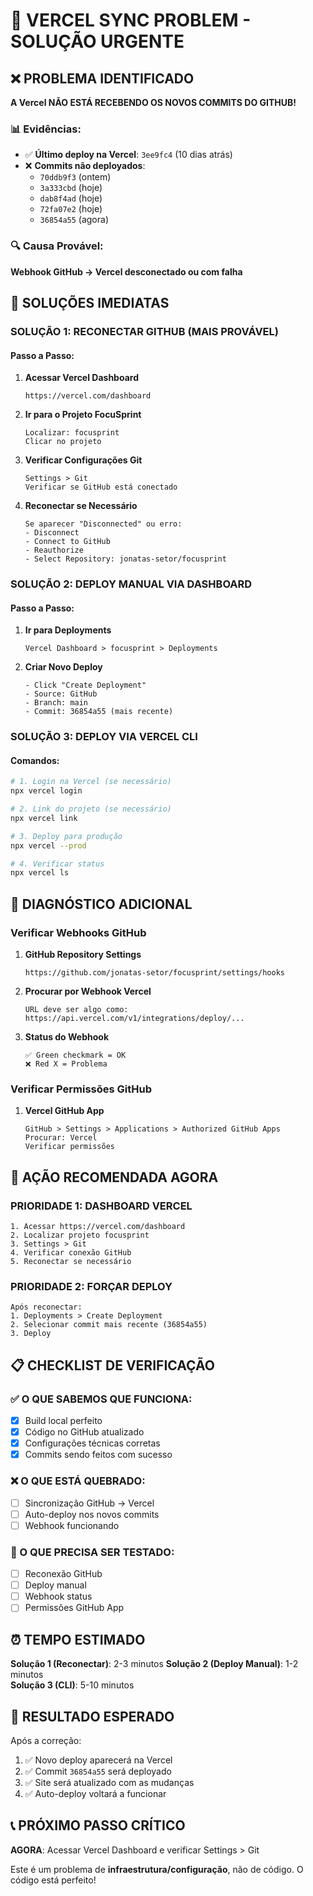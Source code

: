 # 🚨 VERCEL SYNC PROBLEM - SOLUÇÃO URGENTE

## ❌ PROBLEMA IDENTIFICADO

**A Vercel NÃO ESTÁ RECEBENDO OS NOVOS COMMITS DO GITHUB!**

### 📊 Evidências:
- ✅ **Último deploy na Vercel**: `3ee9fc4` (10 dias atrás)
- ❌ **Commits não deployados**: 
  - `70ddb9f3` (ontem)
  - `3a333cbd` (hoje)
  - `dab8f4ad` (hoje)
  - `72fa07e2` (hoje)
  - `36854a55` (agora)

### 🔍 Causa Provável:
**Webhook GitHub → Vercel desconectado ou com falha**

## 🚀 SOLUÇÕES IMEDIATAS

### SOLUÇÃO 1: RECONECTAR GITHUB (MAIS PROVÁVEL)

#### Passo a Passo:
1. **Acessar Vercel Dashboard**
   ```
   https://vercel.com/dashboard
   ```

2. **Ir para o Projeto FocuSprint**
   ```
   Localizar: focusprint
   Clicar no projeto
   ```

3. **Verificar Configurações Git**
   ```
   Settings > Git
   Verificar se GitHub está conectado
   ```

4. **Reconectar se Necessário**
   ```
   Se aparecer "Disconnected" ou erro:
   - Disconnect
   - Connect to GitHub
   - Reauthorize
   - Select Repository: jonatas-setor/focusprint
   ```

### SOLUÇÃO 2: DEPLOY MANUAL VIA DASHBOARD

#### Passo a Passo:
1. **Ir para Deployments**
   ```
   Vercel Dashboard > focusprint > Deployments
   ```

2. **Criar Novo Deploy**
   ```
   - Click "Create Deployment"
   - Source: GitHub
   - Branch: main
   - Commit: 36854a55 (mais recente)
   ```

### SOLUÇÃO 3: DEPLOY VIA VERCEL CLI

#### Comandos:
```bash
# 1. Login na Vercel (se necessário)
npx vercel login

# 2. Link do projeto (se necessário)
npx vercel link

# 3. Deploy para produção
npx vercel --prod

# 4. Verificar status
npx vercel ls
```

## 🔧 DIAGNÓSTICO ADICIONAL

### Verificar Webhooks GitHub
1. **GitHub Repository Settings**
   ```
   https://github.com/jonatas-setor/focusprint/settings/hooks
   ```

2. **Procurar por Webhook Vercel**
   ```
   URL deve ser algo como:
   https://api.vercel.com/v1/integrations/deploy/...
   ```

3. **Status do Webhook**
   ```
   ✅ Green checkmark = OK
   ❌ Red X = Problema
   ```

### Verificar Permissões GitHub
1. **Vercel GitHub App**
   ```
   GitHub > Settings > Applications > Authorized GitHub Apps
   Procurar: Vercel
   Verificar permissões
   ```

## 🎯 AÇÃO RECOMENDADA AGORA

### PRIORIDADE 1: DASHBOARD VERCEL
```
1. Acessar https://vercel.com/dashboard
2. Localizar projeto focusprint
3. Settings > Git
4. Verificar conexão GitHub
5. Reconectar se necessário
```

### PRIORIDADE 2: FORÇAR DEPLOY
```
Após reconectar:
1. Deployments > Create Deployment
2. Selecionar commit mais recente (36854a55)
3. Deploy
```

## 📋 CHECKLIST DE VERIFICAÇÃO

### ✅ O QUE SABEMOS QUE FUNCIONA:
- [x] Build local perfeito
- [x] Código no GitHub atualizado
- [x] Configurações técnicas corretas
- [x] Commits sendo feitos com sucesso

### ❌ O QUE ESTÁ QUEBRADO:
- [ ] Sincronização GitHub → Vercel
- [ ] Auto-deploy nos novos commits
- [ ] Webhook funcionando

### 🔄 O QUE PRECISA SER TESTADO:
- [ ] Reconexão GitHub
- [ ] Deploy manual
- [ ] Webhook status
- [ ] Permissões GitHub App

## ⏰ TEMPO ESTIMADO

**Solução 1 (Reconectar)**: 2-3 minutos
**Solução 2 (Deploy Manual)**: 1-2 minutos  
**Solução 3 (CLI)**: 5-10 minutos

## 🎯 RESULTADO ESPERADO

Após a correção:
1. ✅ Novo deploy aparecerá na Vercel
2. ✅ Commit `36854a55` será deployado
3. ✅ Site será atualizado com as mudanças
4. ✅ Auto-deploy voltará a funcionar

## 📞 PRÓXIMO PASSO CRÍTICO

**AGORA**: Acessar Vercel Dashboard e verificar Settings > Git

Este é um problema de **infraestrutura/configuração**, não de código. O código está perfeito!
